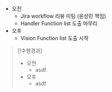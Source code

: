 - 오전
	- Jira workflow 리뷰 미팅 (윤성민 책임)
	- Handler Function list 도출 마무리
- 오후
	- Vision Function list 도출 시작

>[!수행경과]
>- 오전
>	- asdf
>- 오후
>	- asdf
